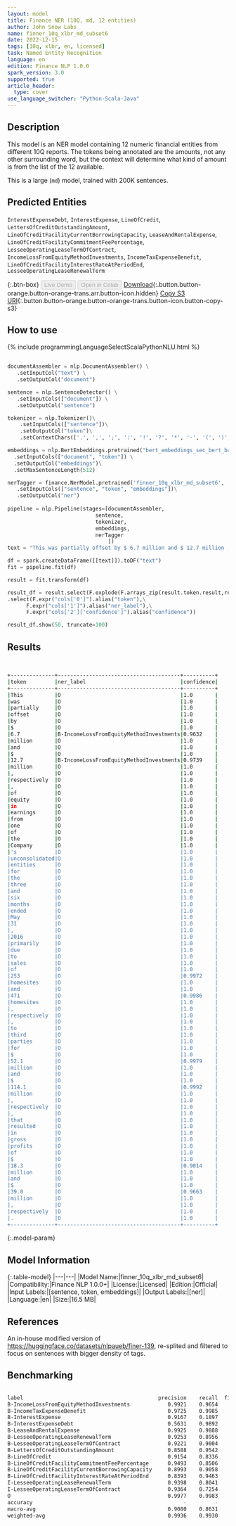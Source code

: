 ```yaml
---
layout: model
title: Finance NER (10Q, md, 12 entities)
author: John Snow Labs
name: finner_10q_xlbr_md_subset6
date: 2022-12-15
tags: [10q, xlbr, en, licensed]
task: Named Entity Recognition
language: en
edition: Finance NLP 1.0.0
spark_version: 3.0
supported: true
article_header:
  type: cover
use_language_switcher: "Python-Scala-Java"
---
```


## Description

This model is an NER model containing 12 numeric financial entities from different 10Q reports. The tokens being annotated are the amounts, not any other surrounding word, but the context will determine what kind of amount is from the list of the 12 available.

This is a large (`md`) model, trained with 200K sentences.

## Predicted Entities

`InterestExpenseDebt`, `InterestExpense`, `LineOfCredit`, `LettersOfCreditOutstandingAmount`, `LineOfCreditFacilityCurrentBorrowingCapacity`, `LeaseAndRentalExpense`, `LineOfCreditFacilityCommitmentFeePercentage`, `LesseeOperatingLeaseTermOfContract`, `IncomeLossFromEquityMethodInvestments`, `IncomeTaxExpenseBenefit`, `LineOfCreditFacilityInterestRateAtPeriodEnd`, `LesseeOperatingLeaseRenewalTerm`

{:.btn-box}
<button class="button button-orange" disabled>Live Demo</button>
<button class="button button-orange" disabled>Open in Colab</button>
[Download](https://s3.amazonaws.com/auxdata.johnsnowlabs.com/finance/models/finner_10q_xlbr_md_subset6_en_1.0.0_3.0_1671080655229.zip){:.button.button-orange.button-orange-trans.arr.button-icon.hidden}
[Copy S3 URI](s3://auxdata.johnsnowlabs.com/finance/models/finner_10q_xlbr_md_subset6_en_1.0.0_3.0_1671080655229.zip){:.button.button-orange.button-orange-trans.button-icon.button-copy-s3}

## How to use



<div class="tabs-box" markdown="1">
{% include programmingLanguageSelectScalaPythonNLU.html %}

```python
 
documentAssembler = nlp.DocumentAssembler() \
   .setInputCol("text") \
   .setOutputCol("document")

sentence = nlp.SentenceDetector() \
   .setInputCols(["document"]) \
   .setOutputCol("sentence") 

tokenizer = nlp.Tokenizer()\
    .setInputCols(["sentence"])\
    .setOutputCol("token")\
    .setContextChars(['.', ',', ';', ':', '!', '?', '*', '-', '(', ')', '”', '’', '$','€'])

embeddings = nlp.BertEmbeddings.pretrained("bert_embeddings_sec_bert_base","en") \
  .setInputCols(["document", "token"]) \
  .setOutputCol("embeddings")\
  .setMaxSentenceLength(512)

nerTagger = finance.NerModel.pretrained('finner_10q_xlbr_md_subset6', 'en', 'finance/models')\
   .setInputCols(["sentence", "token", "embeddings"])\
   .setOutputCol("ner")
              
pipeline = nlp.Pipeline(stages=[documentAssembler,
                            sentence,
                            tokenizer,
                            embeddings,
                            nerTagger
                                ])
text = "This was partially offset by $ 6.7 million and $ 12.7 million , respectively , of equity in earnings from one of the Company 's unconsolidated entities for the three and six months ended May 31 , 2016 primarily due to sales of 253 homesites and 471 homesites , respectively , to third parties for $ 52.1 million and $ 114.1 million , respectively , that resulted in gross profits of $ 18.3 million and $ 39.0 million , respectively . "

df = spark.createDataFrame([[text]]).toDF("text")
fit = pipeline.fit(df)

result = fit.transform(df)

result_df = result.select(F.explode(F.arrays_zip(result.token.result,result.ner.result, result.ner.metadata)).alias("cols"))\
.select(F.expr("cols['0']").alias("token"),\
      F.expr("cols['1']").alias("ner_label"),\
      F.expr("cols['2']['confidence']").alias("confidence"))

result_df.show(50, truncate=100)
```

</div>

## Results

```bash


+--------------+---------------------------------------+----------+
|token         |ner_label                              |confidence|
+--------------+---------------------------------------+----------+
|This          |O                                      |1.0       |
|was           |O                                      |1.0       |
|partially     |O                                      |1.0       |
|offset        |O                                      |1.0       |
|by            |O                                      |1.0       |
|$             |O                                      |1.0       |
|6.7           |B-IncomeLossFromEquityMethodInvestments|0.9632    |
|million       |O                                      |1.0       |
|and           |O                                      |1.0       |
|$             |O                                      |1.0       |
|12.7          |B-IncomeLossFromEquityMethodInvestments|0.9739    |
|million       |O                                      |1.0       |
|,             |O                                      |1.0       |
|respectively  |O                                      |1.0       |
|,             |O                                      |1.0       |
|of            |O                                      |1.0       |
|equity        |O                                      |1.0       |
|in            |O                                      |1.0       |
|earnings      |O                                      |1.0       |
|from          |O                                      |1.0       |
|one           |O                                      |1.0       |
|of            |O                                      |1.0       |
|the           |O                                      |1.0       |
|Company       |O                                      |1.0       |
|'s            |O                                      |1.0       |
|unconsolidated|O                                      |1.0       |
|entities      |O                                      |1.0       |
|for           |O                                      |1.0       |
|the           |O                                      |1.0       |
|three         |O                                      |1.0       |
|and           |O                                      |1.0       |
|six           |O                                      |1.0       |
|months        |O                                      |1.0       |
|ended         |O                                      |1.0       |
|May           |O                                      |1.0       |
|31            |O                                      |1.0       |
|,             |O                                      |1.0       |
|2016          |O                                      |1.0       |
|primarily     |O                                      |1.0       |
|due           |O                                      |1.0       |
|to            |O                                      |1.0       |
|sales         |O                                      |1.0       |
|of            |O                                      |1.0       |
|253           |O                                      |0.9972    |
|homesites     |O                                      |1.0       |
|and           |O                                      |1.0       |
|471           |O                                      |0.9986    |
|homesites     |O                                      |1.0       |
|,             |O                                      |1.0       |
|respectively  |O                                      |1.0       |
|,             |O                                      |1.0       |
|to            |O                                      |1.0       |
|third         |O                                      |1.0       |
|parties       |O                                      |1.0       |
|for           |O                                      |1.0       |
|$             |O                                      |1.0       |
|52.1          |O                                      |0.9979    |
|million       |O                                      |1.0       |
|and           |O                                      |1.0       |
|$             |O                                      |1.0       |
|114.1         |O                                      |0.9992    |
|million       |O                                      |1.0       |
|,             |O                                      |1.0       |
|respectively  |O                                      |1.0       |
|,             |O                                      |1.0       |
|that          |O                                      |1.0       |
|resulted      |O                                      |1.0       |
|in            |O                                      |1.0       |
|gross         |O                                      |1.0       |
|profits       |O                                      |1.0       |
|of            |O                                      |1.0       |
|$             |O                                      |1.0       |
|18.3          |O                                      |0.9014    |
|million       |O                                      |1.0       |
|and           |O                                      |1.0       |
|$             |O                                      |1.0       |
|39.0          |O                                      |0.9663    |
|million       |O                                      |1.0       |
|,             |O                                      |1.0       |
|respectively  |O                                      |1.0       |
|.             |O                                      |1.0       |
+--------------+---------------------------------------+----------+


```

{:.model-param}
## Model Information

{:.table-model}
|---|---|
|Model Name:|finner_10q_xlbr_md_subset6|
|Compatibility:|Finance NLP 1.0.0+|
|License:|Licensed|
|Edition:|Official|
|Input Labels:|[sentence, token, embeddings]|
|Output Labels:|[ner]|
|Language:|en|
|Size:|16.5 MB|

## References

An in-house modified version of https://huggingface.co/datasets/nlpaueb/finer-139, re-splited and filtered to focus on sentences with bigger density of tags.

## Benchmarking

```bash

label                                           precision    recall  f1-score   support                                                
B-IncomeLossFromEquityMethodInvestments            0.9921    0.9654    0.9786       260
B-IncomeTaxExpenseBenefit                          0.9725    0.9985    0.9853       672
B-InterestExpense                                  0.9167    0.1897    0.3143       174
B-InterestExpenseDebt                              0.5631    0.9892    0.7176       185
B-LeaseAndRentalExpense                            0.9925    0.9888    0.9907       269
B-LesseeOperatingLeaseRenewalTerm                  0.9253    0.8956    0.9102       249
B-LesseeOperatingLeaseTermOfContract               0.9221    0.9004    0.9111       552
B-LettersOfCreditOutstandingAmount                 0.8588    0.9542    0.9040       459
B-LineOfCredit                                     0.9154    0.8336    0.8726       571
B-LineOfCreditFacilityCommitmentFeePercentage      0.9493    0.8506    0.8973       154
B-LineOfCreditFacilityCurrentBorrowingCapacity     0.8993    0.9058    0.9025       276
B-LineOfCreditFacilityInterestRateAtPeriodEnd      0.8393    0.9463    0.8896       149
I-LesseeOperatingLeaseRenewalTerm                  0.9398    0.8041    0.8667        97
I-LesseeOperatingLeaseTermOfContract               0.9364    0.7254    0.8175       142
O                                                  0.9977    0.9983    0.9980     82483
accuracy                                                -         -    0.9930     86692
macro-avg                                          0.9080    0.8631    0.8637     86692
weighted-avg                                       0.9936    0.9930    0.9926     86692
```